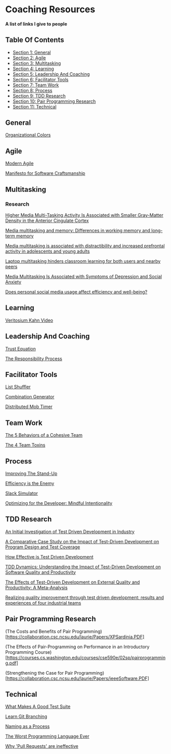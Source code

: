 
<!-- GENERATED DOCUMENT! DO NOT EDIT! -->
# Coaching Resources #
#### A list of links I give to people ####

## Table Of Contents ##

- [Section 1: General](#user-content-general)
- [Section 2: Agile](#user-content-agile)
- [Section 3: Multitasking](#user-content-multitasking)
- [Section 4: Learning](#user-content-learning)
- [Section 5: Leadership And Coaching](#user-content-leadership-and-coaching)
- [Section 6: Facilitator Tools](#user-content-facilitator-tools)
- [Section 7: Team Work](#user-content-team-work)
- [Section 8: Process](#user-content-process)
- [Section 9: TDD Research](#user-content-tdd-research)
- [Section 10: Pair Programming Research](#user-content-pair-programming-research)
- [Section 11: Technical](#user-content-technical)

## General ##

[Organizational Colors](https://www.workplacepeaceinstitute.com/post/reimagining-the-workplace-organizational-paradigms)
    

## Agile ##

[Modern Agile](https://www.youtube.com/watch?v=0PMYKxTkdU0)

[Manifesto for Software Craftsmanship](https://manifesto.softwarecraftsmanship.org/)
    

## Multitasking ##

### Research ###

[Higher Media Multi-Tasking Activity Is Associated with Smaller Gray-Matter Density in the Anterior Cingulate Cortex](https://www.ncbi.nlm.nih.gov/pmc/articles/PMC4174517/)

[Media multitasking and memory: Differences in working memory and long-term memory](https://pubmed.ncbi.nlm.nih.gov/26223469/)

[Media multitasking is associated with distractibility and increased prefrontal activity in adolescents and young adults](https://www.sciencedirect.com/science/article/abs/pii/S1053811916300441)

[Laptop multitasking hinders classroom learning for both users and nearby peers](https://www.sciencedirect.com/science/article/pii/S0360131512002254)

[Media Multitasking Is Associated with Symptoms of Depression and Social Anxiety](https://www.psychologytoday.com/us/blog/the-squeaky-wheel/201606/10-real-risks-multitasking-mind-and-body)

[Does personal social media usage affect efficiency and well-being?](https://www.researchgate.net/publication/271225968_Does_personal_social_media_usage_affect_efficiency_and_well-being)
    

## Learning ##

[Veritosium Kahn Video](https://www.youtube.com/watch?v=eVtCO84MDj8)
    

## Leadership And Coaching ##

[Trust Equation](https://trustedadvisor.com/why-trust-matters/understanding-trust/understanding-the-trust-equation)

[The Responsibility Process](https://www.youtube.com/watch?v=urcezKRhpoY)
    

## Facilitator Tools ##

[List Shuffler](https://www.random.org/lists/)

[Combination Generator](https://calculla.com/combinations_generator)

[Distributed Mob Timer](https://mobti.me/)
    

## Team Work ##

[The 5 Behaviors of a Cohesive Team](https://www.cogent-solutions.com/5-behaviors-of-a-cohesive-team/)

[The 4 Team Toxins](https://www.leadbeyond.global/news/teams/the-four-team-toxins/)
    

## Process ##

[Improving The Stand-Up](https://improvingflow.com/2021/05/17/improving-standup.html)

[Efficiency is the Enemy](https://fs.blog/2021/05/slack/)

[Slack Simulator](https://setosa.io/blog/2014/09/02/gridlock/)

[Optimizing for the Developer: Mindful Intentionality](http://www.chrisstead.net/developer-practice/work-optimization/2020/10/08/optimizing-for-the-developer-mindful-intentionality.html)
    

## TDD Research ##

[An Initial Investigation of Test Driven Development in Industry](https://collaboration.csc.ncsu.edu/laurie/Papers/TDDpaperv8.pdf)

[A Comparative Case Study on the Impact of Test-Driven Development on Program Design and Test Coverage](https://arxiv.org/ftp/arxiv/papers/1711/1711.05082.pdf)

[How Effective is Test Driven Development](https://www.researchgate.net/profile/Burak_Turhan/publication/258126622_How_Effective_is_Test_Driven_Development/links/54e794320cf27a6de10a8afe/How-Effective-is-Test-Driven-Development.pdf)

[TDD Dynamics: Understanding the Impact of Test-Driven Development on Software Quality and Productivity](https://www.google.com/url?sa=t&rct=j&q=&esrc=s&source=web&cd=1&cad=rja&uact=8&ved=2ahUKEwilgtPBlYvnAhWLqZ4KHS66CE4QFjAAegQIBhAB&url=https%3A%2F%2Fdigital.library.ryerson.ca%2Fislandora%2Fobject%2FRULA%253A2150%2Fdatastream%2FOBJ%2Fdownload%2FTDD_Dynamics__Understanding_the_Impact_of_Test-Driven_Development_on_Software_Quality_and_Productivity.pdf&usg=AOvVaw20OD1tkR-HMrphV95aNjJw)

[The Effects of Test-Driven Development on External Quality and Productivity: A Meta-Analysis](https://www.semanticscholar.org/paper/The-Effects-of-Test-Driven-Development-on-External-Rafique-Misic/7a0b5586669a4ba9c0ac5b2fe59f58c4e8330f58)

[Realizing quality improvement through test driven development: results and experiences of four industrial teams](https://www.microsoft.com/en-us/research/wp-content/uploads/2009/10/Realizing-Quality-Improvement-Through-Test-Driven-Development-Results-and-Experiences-of-Four-Industrial-Teams-nagappan_tdd.pdf)
    

## Pair Programming Research ##
(The Costs and Benefits of Pair Programming)[https://collaboration.csc.ncsu.edu/laurie/Papers/XPSardinia.PDF]

(The Effects of Pair-Programming on Performance in an
Introductory Programming Course)[https://courses.cs.washington.edu/courses/cse590e/02sp/pairprogramming.pdf]

(Strengthening the Case
for Pair Programming)[https://collaboration.csc.ncsu.edu/laurie/Papers/ieeeSoftware.PDF]
    

## Technical ##

[What Makes A Good Test Suite](https://arlobelshee.com/what-makes-a-good-test-suite/llewellyn-falco/)

[Learn Git Branching](https://learngitbranching.js.org/)

[Naming as a Process](https://www.digdeeproots.com/articles/on/naming-process/)

[The Worst Programming Language Ever](https://skillsmatter.com/skillscasts/6088-the-worst-programming-language-ever)

[Why 'Pull Requests' are ineffective](https://chelseatroy.com/2019/12/18/reviewing-pull-requests/)
    

<!-- GENERATED DOCUMENT! DO NOT EDIT! -->
    